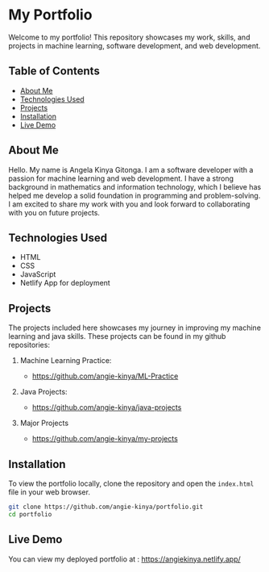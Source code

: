 # My Portfolio

Welcome to my portfolio! This repository showcases my work, skills, and projects in machine learning, software development, and web development.

## Table of Contents

- [About Me](#about-me)
- [Technologies Used](#technologies-used)
- [Projects](#projects)
- [Installation](#installation)
- [Live Demo](#live-demo)

## About Me

Hello. My name is Angela Kinya Gitonga. I am a software developer with a passion for machine learning and web development. I have a strong background in mathematics and information technology, which I believe has helped me develop a solid foundation in programming and problem-solving. I am excited to share my work with you and look forward to collaborating with you on future projects.

## Technologies Used

- HTML
- CSS
- JavaScript
- Netlify App for deployment

## Projects

The projects included here showcases my journey in improving my machine learning and java skills. These projects can be found in my github repositories: 

1. Machine Learning Practice:
    - https://github.com/angie-kinya/ML-Practice

2. Java Projects:
    - https://github.com/angie-kinya/java-projects

3. Major Projects
    - https://github.com/angie-kinya/my-projects

## Installation

To view the portfolio locally, clone the repository and open the `index.html` file in your web browser.

```bash
git clone https://github.com/angie-kinya/portfolio.git
cd portfolio
```
## Live Demo

You can view my deployed portfolio at : https://angiekinya.netlify.app/